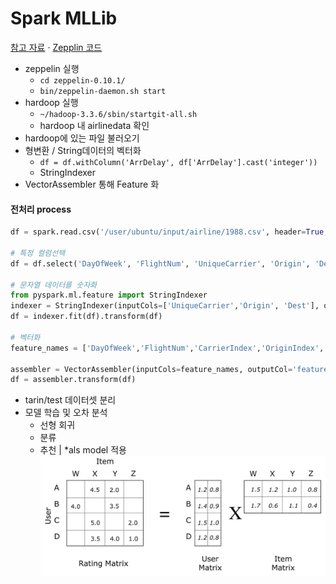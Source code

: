 # Spark MLLib 

[참고 자료](https://spark.apache.org/mllib/) · [Zepplin 코드](https://github.com/Eunsoojoe/dmf-spark/tree/main/4.MLlib)

- zeppelin 실행 
    - `cd zeppelin-0.10.1/`
    - `bin/zeppelin-daemon.sh start`
- hardoop 실행
    - `~/hadoop-3.3.6/sbin/startgit-all.sh`
    - hardoop 내 airlinedata 확인 
- hardoop에 있는 파일 불러오기
- 형변환 / String데이터의 벡터화
    - `df = df.withColumn('ArrDelay', df['ArrDelay'].cast('integer'))`
    - StringIndexer 
- VectorAssembler 통해 Feature 화

#### 전처리 process

```python
df = spark.read.csv('/user/ubuntu/input/airline/1988.csv', header=True, inferSchema=True)

# 특정 컬럼선택
df = df.select('DayOfWeek', 'FlightNum', 'UniqueCarrier', 'Origin', 'Dest', 'Cancelled')

# 문자열 데이터를 숫자화
from pyspark.ml.feature import StringIndexer
indexer = StringIndexer(inputCols=['UniqueCarrier','Origin', 'Dest'], outputCols=['CarrierIndex','OriginIndex', 'DestIndex'])
df = indexer.fit(df).transform(df)

# 벡터화
feature_names = ['DayOfWeek','FlightNum','CarrierIndex','OriginIndex','DestIndex']

assembler = VectorAssembler(inputCols=feature_names, outputCol='feature')
df = assembler.transform(df)
```
- tarin/test 데이터셋 분리
- 모델 학습 및 오차 분석
    - 선형 회귀 
    - 분류 
    - 추천 | *als model 적용 
        ![alt text](image.png)



